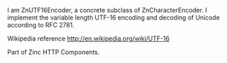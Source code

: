I am ZnUTF16Encoder, a concrete subclass of ZnCharacterEncoder.I implement the variable length UTF-16 encoding and decoding of Unicode according to RFC 2781.Wikipedia reference http://en.wikipedia.org/wiki/UTF-16Part of Zinc HTTP Components.